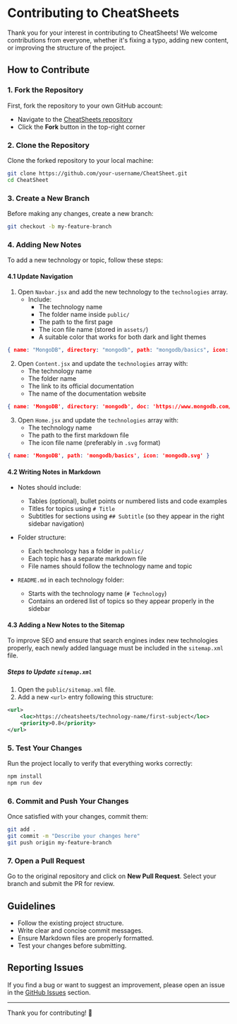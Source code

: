 # Contributing to CheatSheets

Thank you for your interest in contributing to CheatSheets! We welcome contributions from everyone, whether it's fixing a typo, adding new content, or improving the structure of the project.

## How to Contribute

### 1. Fork the Repository
First, fork the repository to your own GitHub account:
- Navigate to the [CheatSheets repository](https://github.com/EIC95/CheatSheet.git)
- Click the **Fork** button in the top-right corner

### 2. Clone the Repository
Clone the forked repository to your local machine:
```sh
git clone https://github.com/your-username/CheatSheet.git
cd CheatSheet
```

### 3. Create a New Branch
Before making any changes, create a new branch:
```sh
git checkout -b my-feature-branch
```

### 4. Adding New Notes
To add a new technology or topic, follow these steps:

#### 4.1 Update Navigation
1. Open `Navbar.jsx` and add the new technology to the `technologies` array.
    - Include:
        - The technology name
        - The folder name inside `public/`
        - The path to the first page
        - The icon file name (stored in `assets/`)
        - A suitable color that works for both dark and light themes
```json
{ name: "MongoDB", directory: "mongodb", path: "mongodb/basics", icon: "mongodb.svg", color: "#00684A" }
```

2. Open `Content.jsx` and update the `technologies` array with:
    - The technology name
    - The folder name
    - The link to its official documentation
    - The name of the documentation website
```json
{ name: 'MongoDB', directory: 'mongodb', doc: 'https://www.mongodb.com/docs/', docSite: 'mongodb.com' }
```

3. Open `Home.jsx` and update the `technologies` array with:
    - The technology name
    - The path to the first markdown file
    - The icon file name (preferably in `.svg` format)
```json
{ name: 'MongoDB', path: 'mongodb/basics', icon: 'mongodb.svg' }
```

#### 4.2 Writing Notes in Markdown
- Notes should include:
    - Tables (optional), bullet points or numbered lists and code examples
    - Titles for topics using `# Title`
    - Subtitles for sections using `## Subtitle` (so they appear in the right sidebar navigation)

- Folder structure:
    - Each technology has a folder in `public/`
    - Each topic has a separate markdown file
    - File names should follow the technology name and topic

- `README.md` in each technology folder:
    - Starts with the technology name (`# Technology`)
    - Contains an ordered list of topics so they appear properly in the sidebar

#### 4.3 Adding a New Notes to the Sitemap

To improve SEO and ensure that search engines index new technologies properly, each newly added language must be included in the `sitemap.xml` file.

##### Steps to Update `sitemap.xml`

1. Open the `public/sitemap.xml` file.
2. Add a new `<url>` entry following this structure:

```xml
<url>
    <loc>https://cheatsheets/technology-name/first-subject</loc>
    <priority>0.8</priority>
</url>
```

### 5. Test Your Changes
Run the project locally to verify that everything works correctly:
```sh
npm install
npm run dev
```

### 6. Commit and Push Your Changes
Once satisfied with your changes, commit them:
```sh
git add .
git commit -m "Describe your changes here"
git push origin my-feature-branch
```

### 7. Open a Pull Request
Go to the original repository and click on **New Pull Request**. Select your branch and submit the PR for review.

## Guidelines
- Follow the existing project structure.
- Write clear and concise commit messages.
- Ensure Markdown files are properly formatted.
- Test your changes before submitting.

## Reporting Issues
If you find a bug or want to suggest an improvement, please open an issue in the [GitHub Issues](https://github.com/EIC95/CheatSheet/issues) section.

---
Thank you for contributing! 🎉